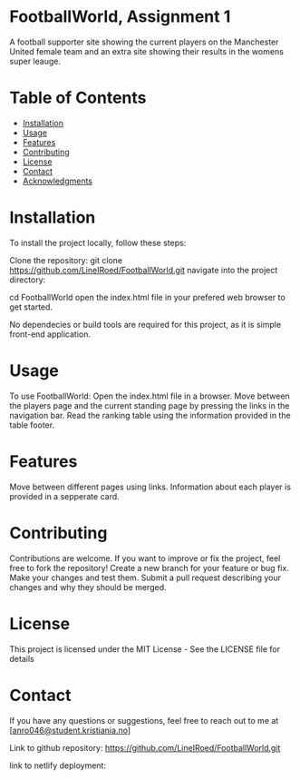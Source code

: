 #  FootballWorld, Assignment 1
A football supporter site showing the current players on the Manchester United female team and an extra site showing their results in the womens super leauge.

# Table of Contents
- [Installation](#installation)
- [Usage](#usage)
- [Features](#features)
- [Contributing](#contributing)
- [License](#license)
- [Contact](#contact)
- [Acknowledgments](#acknowledgments)

# Installation
To install the project locally, follow these steps:

Clone the repository:
git clone https://github.com/LineIRoed/FootballWorld.git
navigate into the project directory:

cd FootballWorld
open the index.html file in your prefered web browser to get started.

No dependecies or build tools are required for this project, as it is simple front-end application.

# Usage
To use FootballWorld:
Open the index.html file in a browser.
Move between the players page and the current standing page by pressing the links in the navigation bar.
Read the ranking table using the information provided in the table footer.

# Features
Move between different pages using links.
Information about each player is provided in a sepperate card.

# Contributing
Contributions are welcome. If you want to improve or fix the project, feel free to fork the repository!
Create a new branch for your feature or bug fix.
Make your changes and test them.
Submit a pull request describing your changes and why they should be merged.

# License
This project is licensed under the MIT License - See the LICENSE file for details

<!-- This project is not licensed -->

# Contact
If you have any questions or suggestions, feel free to reach out to me at [anro046@student.kristiania.no]


Link to github repository: https://github.com/LineIRoed/FootballWorld.git

link to netlify deployment: 
